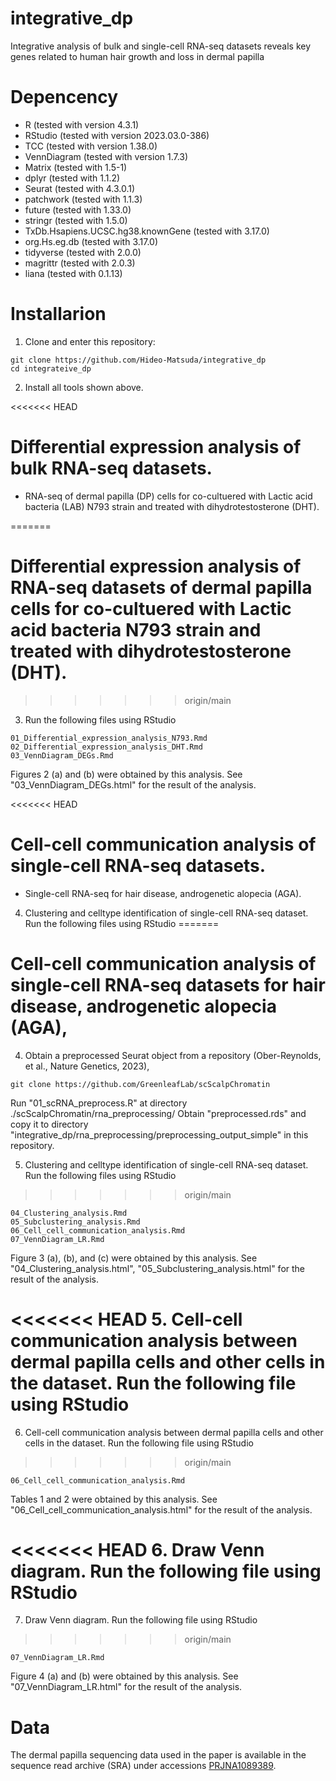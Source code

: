 # integrative_dp
Integrative analysis of bulk and single-cell RNA-seq datasets reveals key genes related to human hair growth and loss in dermal papilla

# Depencency
- R (tested with version 4.3.1)
- RStudio (tested with version 2023.03.0-386)
- TCC (tested with version 1.38.0)
- VennDiagram (tested with version 1.7.3)
- Matrix (tested with 1.5-1)
- dplyr (tested with 1.1.2)
- Seurat (tested with 4.3.0.1)
- patchwork (tested with 1.1.3)
- future (tested with 1.33.0)
- stringr (tested with 1.5.0)
- TxDb.Hsapiens.UCSC.hg38.knownGene (tested with 3.17.0)
- org.Hs.eg.db (tested with 3.17.0)
- tidyverse (tested with 2.0.0)
- magrittr (tested with 2.0.3)
- liana (tested with 0.1.13)


# Installarion
1. Clone and enter this repository:
```
git clone https://github.com/Hideo-Matsuda/integrative_dp
cd integrateive_dp
```

2. Install all tools shown above.

<<<<<<< HEAD
# Differential expression analysis of bulk RNA-seq datasets.

- RNA-seq of dermal papilla (DP) cells for co-cultuered with Lactic acid bacteria (LAB) N793 strain and treated with dihydrotestosterone (DHT).

=======
# Differential expression analysis of RNA-seq datasets of dermal papilla cells for co-cultuered with Lactic acid bacteria N793 strain and treated with dihydrotestosterone (DHT).
>>>>>>> origin/main
3. Run the following files using RStudio
```
01_Differential_expression_analysis_N793.Rmd
02_Differential_expression_analysis_DHT.Rmd
03_VennDiagram_DEGs.Rmd
```

Figures 2 (a) and (b) were obtained by this analysis.
See "03_VennDiagram_DEGs.html" for the result of the analysis.

<<<<<<< HEAD
# Cell-cell communication analysis of single-cell RNA-seq datasets.

- Single-cell RNA-seq for hair disease, androgenetic alopecia (AGA).

4. Clustering and celltype identification of single-cell RNA-seq dataset. Run the following files using RStudio
=======
# Cell-cell communication analysis of single-cell RNA-seq datasets for hair disease, androgenetic alopecia (AGA),
4. Obtain a preprocessed Seurat object from a repository (Ober-Reynolds, et al., Nature Genetics, 2023),
```
git clone https://github.com/GreenleafLab/scScalpChromatin
```

Run "01_scRNA_preprocess.R" at directory ./scScalpChromatin/rna_preprocessing/
Obtain "preprocessed.rds" and copy it to directory "integrative_dp/rna_preprocessing/preprocessing_output_simple" in this repository.

5. Clustering and celltype identification of single-cell RNA-seq dataset. Run the following files using RStudio
>>>>>>> origin/main
```
04_Clustering_analysis.Rmd
05_Subclustering_analysis.Rmd
06_Cell_cell_communication_analysis.Rmd
07_VennDiagram_LR.Rmd
```

Figure 3 (a), (b), and (c) were obtained by this analysis.
See "04_Clustering_analysis.html", "05_Subclustering_analysis.html" for the result of the analysis.

<<<<<<< HEAD
5. Cell-cell communication analysis between dermal papilla cells and other cells in the dataset. Run the following file using RStudio
=======
6. Cell-cell communication analysis between dermal papilla cells and other cells in the dataset. Run the following file using RStudio
>>>>>>> origin/main

```
06_Cell_cell_communication_analysis.Rmd
```

Tables 1 and 2 were obtained by this analysis.
See "06_Cell_cell_communication_analysis.html" for the result of the analysis.

<<<<<<< HEAD
6. Draw Venn diagram. Run the following file using RStudio
=======
7. Draw Venn diagram. Run the following file using RStudio
>>>>>>> origin/main

```
07_VennDiagram_LR.Rmd
```

Figure 4 (a) and (b) were obtained by this analysis.
See "07_VennDiagram_LR.html" for the result of the analysis.

# Data

The dermal papilla sequencing data used in the paper is available in the sequence read archive (SRA) under accessions [PRJNA1089389](https://www.ncbi.nlm.nih.gov/sra/PRJNA1089389).
